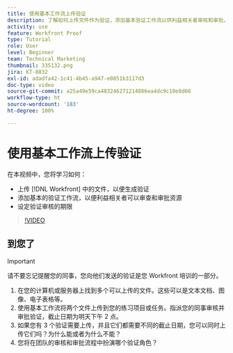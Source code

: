 ```yaml
---
title: 使用基本工作流上传验证
description: 了解如何上传文件作为验证，添加基本验证工作流以供利益相关者审核和审批，以及在  [!DNL Workfront] 中设置验证审核的截止日期。
activity: use
feature: Workfront Proof
type: Tutorial
role: User
level: Beginner
team: Technical Marketing
thumbnail: 335132.png
jira: KT-8832
exl-id: adadfa42-1c41-4b45-a947-e0851b3117d3
doc-type: video
source-git-commit: a25a49e59ca483246271214886ea4dc9c10e8d66
workflow-type: ht
source-wordcount: '183'
ht-degree: 100%

---
```


# 使用基本工作流上传验证

在本视频中，您将学习如何：

* 上传 [!DNL Workfront] 中的文件，以便生成验证
* 添加基本的验证工作流，以便利益相关者可以审查和审批资源
* 设定验证审核的期限

>[!VIDEO](https://video.tv.adobe.com/v/335132/?quality=12&learn=on)

## 到您了

>[!IMPORTANT]
>
>请不要忘记提醒您的同事，您向他们发送的验证是您 Workfront 培训的一部分。


1. 在您的计算机或服务器上找到多个可以上传的文件。这些可以是文本文档、图像、电子表格等。
1. 使用基本工作流将两个文件上传到您的练习项目或任务。指派您的同事审核并审批验证，截止日期为明天下午 2 点。
1. 如果您有 3 个验证需要上传，并且它们都需要不同的截止日期，您可以同时上传它们吗？为什么能或者为什么不能？
1. 您将在团队的审核和审批流程中扮演哪个验证角色？

<!--
## Learn more
* Supported proofing file types
* Configure a proof
-->

<!--
## Guides
* Plan a basic workflow worksheet
* Upload proofs in Workfront
-->
